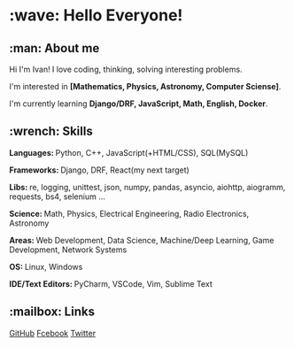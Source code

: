 <h1>:wave: Hello Everyone!</h1>
<h2>:man: About me</h2>
<p>Hi I'm Ivan! I love coding, thinking, solving interesting problems.</p>
<p>I'm interested in <strong>[Mathematics, Physics, Astronomy, Computer Sciense]</strong>.</p>
<p>I'm currently learning <strong>Django/DRF, JavaScript, Math, English, Docker</strong>.</p>

<h2>:wrench: Skills</h2>
<p><strong>Languages: </strong>Python, C++, JavaScript(+HTML/CSS), SQL(MySQL)</p>
<p><strong>Frameworks: </strong>Django, DRF, React(my next target)</p>
<p><strong>Libs: </strong>re, logging, unittest, json, numpy, pandas, asyncio, aiohttp, aiogramm, requests, bs4, selenium ...</p>
<p><strong>Science: </strong>Math, Physics, Electrical Engineering, Radio Electronics, Astronomy</p>
<p><strong>Areas: </strong>Web Development, Data Science, Machine/Deep Learning, Game Development, Network Systems</p>
<p><strong>OS: </strong>Linux, Windows</p>
<p><strong>IDE/Text Editors: </strong>PyCharm, VSCode, Vim, Sublime Text</p>
               

<h2>:mailbox: Links</h2>
<a href="https://github.com/ivan100kg">GitHub</a>
<a href="https://www.facebook.com/profile.php?id=100007209557127">Fcebook</a>
<a href="https://twitter.com/Ivan100kg">Twitter</a>
